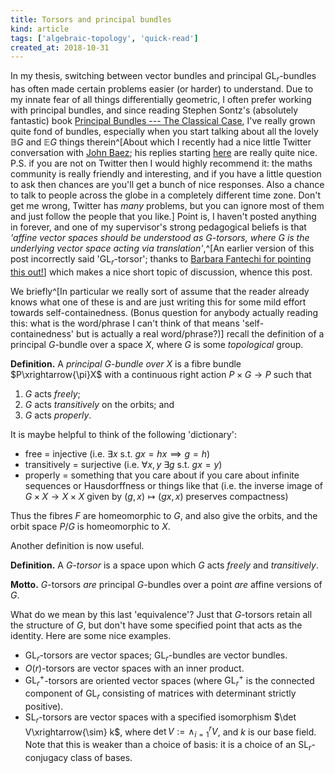 ```yaml
---
title: Torsors and principal bundles
kind: article
tags: ['algebraic-topology', 'quick-read']
created_at: 2018-10-31
---
```


In my thesis, switching between vector bundles and principal $\mathrm{GL}_r$-bundles has often made certain problems easier (or harder) to understand.
Due to my innate fear of all things differentially geometric, I often prefer working with principal bundles, and since reading Stephen Sontz's (absolutely fantastic) book [Principal Bundles --- The Classical Case](https://www.springer.com/fr/book/9783319147642), I've really grown quite fond of bundles, especially when you start talking about all the lovely $\mathbb{B}G$ and $\mathbb{E}G$ things therein^[About which I recently had a nice little Twitter conversation with [John Baez](https://twitter.com/johncarlosbaez); his replies starting [here](https://twitter.com/johncarlosbaez/status/1056999200125157376) are really quite nice. P.S. if you are not on Twitter then I would highly recommend it: the maths community is really friendly and interesting, and if you have a little question to ask then chances are you'll get a bunch of nice responses. Also a chance to talk to people across the globe in a completely different time zone. Don't get me wrong, Twitter has _many_ problems, but you can ignore most of them and just follow the people that you like.]
Point is, I haven't posted anything in forever, and one of my supervisor's strong pedagogical beliefs is that _'affine vector spaces should be understood as $G$-torsors, where $G$ is the underlying vector space acting via translation'_,^[An earlier version of this post incorrectly said '$\mathrm{GL}_r$-torsor'; thanks to [Barbara Fantechi for pointing this out!](https://twitter.com/BarbaraFantechi/status/1057701336291123200)] which makes a nice short topic of discussion, whence this post.

<!-- more -->

We briefly^[In particular we really sort of assume that the reader already knows what one of these is and are just writing this for some mild effort towards self-containedness. (Bonus question for anybody actually reading this: what is the word/phrase I can't think of that means 'self-containedness' but is actually a real word/phrase?)] recall the definition of a principal $G$-bundle over a space $X$, where $G$ is some _topological_ group.

**Definition.** A _principal $G$-bundle over $X$_ is a fibre bundle $P\xrightarrow{\pi}X$ with a continuous right action $P\times G\to P$ such that

1. $G$ acts _freely_;
2. $G$ acts _transitively_ on the orbits; and
3. $G$ acts _properly_.

It is maybe helpful to think of the following 'dictionary':

+ free = injective (i.e. $\exists x$ s.t. $gx=hx\implies g=h$)
+ transitively = surjective (i.e. $\forall x,y$ $\exists g$ s.t. $gx=y$)
+ properly = something that you care about if you care about infinite sequences or Hausdorffness or things like that (i.e. the inverse image of $G\times X\to X\times X$ given by $(g,x)\mapsto(gx,x)$ preserves compactness)

Thus the fibres $F$ are homeomorphic to $G$, and also give the orbits, and the orbit space $P/G$ is homeomorphic to $X$.

Another definition is now useful.

**Definition.** A _$G$-torsor_ is a space upon which $G$ acts _freely_ and _transitively_.

**Motto.** $G$-torsors _are_ principal $G$-bundles over a point _are_ affine versions of $G$.

What do we mean by this last 'equivalence'?
Just that $G$-torsors retain all the structure of $G$, but don't have some specified point that acts as the identity.
Here are some nice examples.

+ $\mathrm{GL}_r$-torsors are vector spaces; $\mathrm{GL}_r$-bundles are vector bundles.
+ $O(r)$-torsors are vector spaces with an inner product.
+ $\mathrm{GL}_r^+$-torsors are oriented vector spaces (where $\mathrm{GL}_r^+$ is the connected component of $\mathrm{GL}_r$ consisting of matrices with determinant strictly positive).
+ $\mathrm{SL}_r$-torsors are vector spaces with a specified isomorphism $\det V\xrightarrow{\sim} k$, where $\det V:=\wedge_{i=1}^r V$, and $k$ is our base field. Note that this is weaker than a choice of basis: it is a choice of an $\mathrm{SL}_r$-conjugacy class of bases.
